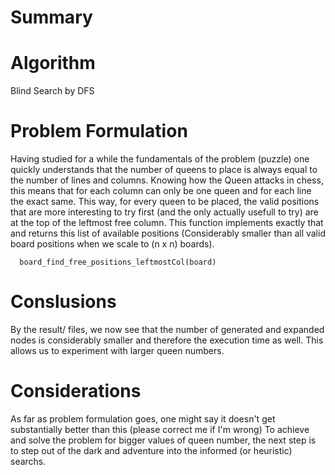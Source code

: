 # Summary

# Algorithm
 Blind Search by DFS

# Problem Formulation
  
  Having studied for a while the fundamentals of the problem (puzzle) one quickly understands that the number of queens
  to place is always equal to the number of lines and columns. Knowing how the Queen attacks in chess, this means that for
  each column can only be one queen and for each line the exact same.
  This way, for every queen to be placed, the valid positions that are more interesting to try first (and the only actually
  usefull to try) are at the top of the leftmost free column. 
  This function implements exactly that and returns this list of available positions (Considerably smaller than all valid
  board positions when we scale to (n x n) boards).

      board_find_free_positions_leftmostCol(board)
      
# Conslusions

  By the result/ files, we now see that the number of generated and expanded nodes is considerably smaller and therefore 
  the execution time as well.
  This allows us to experiment with larger queen numbers.
  
# Considerations

  As far as problem formulation goes, one might say it doesn't get substantially better than this 
  (please correct me if I'm wrong)
  To achieve and solve the problem for bigger values of queen number, the next step is to step out of the dark
  and adventure into the informed (or heuristic) searchs.
